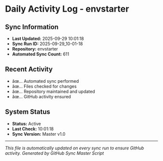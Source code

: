 ﻿# Daily Activity Log - envstarter

## Sync Information
- **Last Updated:** 2025-09-29 10:01:18
- **Sync Run ID:** 2025-09-29_10-01-18
- **Repository:** envstarter
- **Automated Sync Count:** 611

## Recent Activity
- âœ… Automated sync performed
- âœ… Files checked for changes
- âœ… Repository maintained and updated
- âœ… GitHub activity ensured

## System Status
- **Status:** Active
- **Last Check:** 10:01:18
- **Sync Version:** Master v1.0

---
*This file is automatically updated on every sync run to ensure GitHub activity.*
*Generated by GitHub Sync Master Script*
